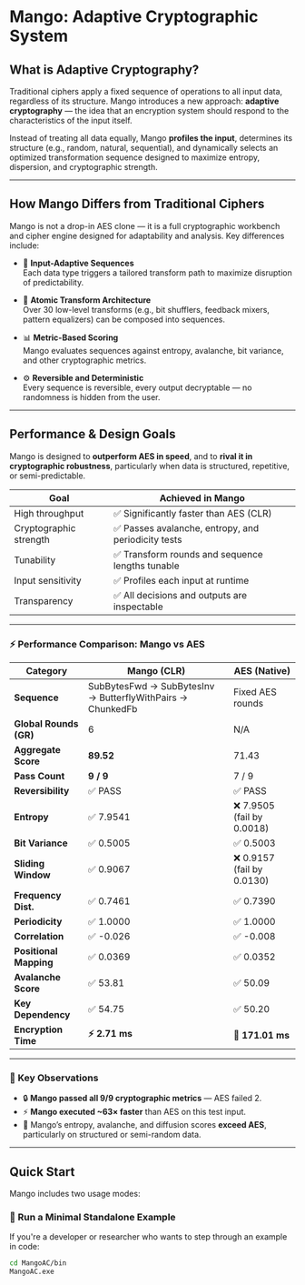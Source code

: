 # Mango: Adaptive Cryptographic System

## What is Adaptive Cryptography?

Traditional ciphers apply a fixed sequence of operations to all input data, regardless of its structure. Mango introduces a new approach: **adaptive cryptography** — the idea that an encryption system should respond to the characteristics of the input itself.

Instead of treating all data equally, Mango **profiles the input**, determines its structure (e.g., random, natural, sequential), and dynamically selects an optimized transformation sequence designed to maximize entropy, dispersion, and cryptographic strength.

---

## How Mango Differs from Traditional Ciphers

Mango is not a drop-in AES clone — it is a full cryptographic workbench and cipher engine designed for adaptability and analysis. Key differences include:

- 🔀 **Input-Adaptive Sequences**  
  Each data type triggers a tailored transform path to maximize disruption of predictability.

- 🔁 **Atomic Transform Architecture**  
  Over 30 low-level transforms (e.g., bit shufflers, feedback mixers, pattern equalizers) can be composed into sequences.

- 📊 **Metric-Based Scoring**  
  Mango evaluates sequences against entropy, avalanche, bit variance, and other cryptographic metrics.

- ⚙️ **Reversible and Deterministic**  
  Every sequence is reversible, every output decryptable — no randomness is hidden from the user.

---

## Performance & Design Goals

Mango is designed to **outperform AES in speed**, and to **rival it in cryptographic robustness**, particularly when data is structured, repetitive, or semi-predictable.

| Goal                     | Achieved in Mango                          |
|--------------------------|--------------------------------------------|
| High throughput          | ✅ Significantly faster than AES (CLR)     |
| Cryptographic strength   | ✅ Passes avalanche, entropy, and periodicity tests |
| Tunability               | ✅ Transform rounds and sequence lengths tunable |
| Input sensitivity        | ✅ Profiles each input at runtime           |
| Transparency             | ✅ All decisions and outputs are inspectable |

---

### ⚡ Performance Comparison: Mango vs AES

| Category              | **Mango (CLR)**                                                      | **AES (Native)**                                                  |
|-----------------------|----------------------------------------------------------------------|-------------------------------------------------------------------|
| **Sequence**          | SubBytesFwd → SubBytesInv → ButterflyWithPairs → ChunkedFb         | Fixed AES rounds                                                  |
| **Global Rounds (GR)**| 6                                                                    | N/A                                                               |
| **Aggregate Score**   | **89.52**                                                            | 71.43                                                             |
| **Pass Count**        | **9 / 9**                                                            | 7 / 9                                                             |
| **Reversibility**     | ✅ PASS                                                              | ✅ PASS                                                           |
| **Entropy**           | ✅ 7.9541                                                            | ❌ 7.9505 (fail by 0.0018)                                        |
| **Bit Variance**      | ✅ 0.5005                                                            | ✅ 0.5003                                                         |
| **Sliding Window**    | ✅ 0.9067                                                            | ❌ 0.9157 (fail by 0.0130)                                        |
| **Frequency Dist.**   | ✅ 0.7461                                                            | ✅ 0.7390                                                         |
| **Periodicity**       | ✅ 1.0000                                                            | ✅ 1.0000                                                         |
| **Correlation**       | ✅ -0.026                                                            | ✅ -0.008                                                         |
| **Positional Mapping**| ✅ 0.0369                                                            | ✅ 0.0352                                                         |
| **Avalanche Score**   | ✅ 53.81                                                             | ✅ 50.09                                                          |
| **Key Dependency**    | ✅ 54.75                                                             | ✅ 50.20                                                          |
| **Encryption Time**   | **⚡ 2.71 ms**                                                       | 🐢 **171.01 ms**                                                  |

---

### 🧠 Key Observations
- 🔒 **Mango passed all 9/9 cryptographic metrics** — AES failed 2.
- ⚡ **Mango executed ~63× faster** than AES on this test input.
- 🧪 Mango’s entropy, avalanche, and diffusion scores **exceed AES**, particularly on structured or semi-random data.

---
## Quick Start

Mango includes two usage modes:

### 🔧 Run a Minimal Standalone Example
If you're a developer or researcher who wants to step through an example in code:

```bash
cd MangoAC/bin
MangoAC.exe
